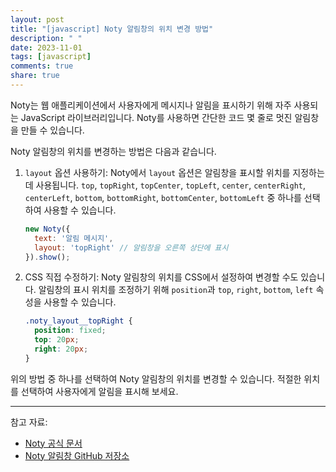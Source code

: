 ```yaml
---
layout: post
title: "[javascript] Noty 알림창의 위치 변경 방법"
description: " "
date: 2023-11-01
tags: [javascript]
comments: true
share: true
---
```


Noty는 웹 애플리케이션에서 사용자에게 메시지나 알림을 표시하기 위해 자주 사용되는 JavaScript 라이브러리입니다. Noty를 사용하면 간단한 코드 몇 줄로 멋진 알림창을 만들 수 있습니다.

Noty 알림창의 위치를 변경하는 방법은 다음과 같습니다.

1. `layout` 옵션 사용하기:
   Noty에서 `layout` 옵션은 알림창을 표시할 위치를 지정하는데 사용됩니다. `top`, `topRight`, `topCenter`, `topLeft`, `center`, `centerRight`, `centerLeft`, `bottom`, `bottomRight`, `bottomCenter`, `bottomLeft` 중 하나를 선택하여 사용할 수 있습니다.
   
   ```javascript
   new Noty({
     text: '알림 메시지',
     layout: 'topRight' // 알림창을 오른쪽 상단에 표시
   }).show();
   ```

2. CSS 직접 수정하기:
   Noty 알림창의 위치를 CSS에서 설정하여 변경할 수도 있습니다. 알림창의 표시 위치를 조정하기 위해 `position`과 `top`, `right`, `bottom`, `left` 속성을 사용할 수 있습니다.

   ```css
   .noty_layout__topRight {
     position: fixed;
     top: 20px;
     right: 20px;
   }
   ```

위의 방법 중 하나를 선택하여 Noty 알림창의 위치를 변경할 수 있습니다. 적절한 위치를 선택하여 사용자에게 알림을 표시해 보세요.

---

참고 자료:
- [Noty 공식 문서](https://ned.im/noty/)
- [Noty 알림창 GitHub 저장소](https://github.com/needim/noty)